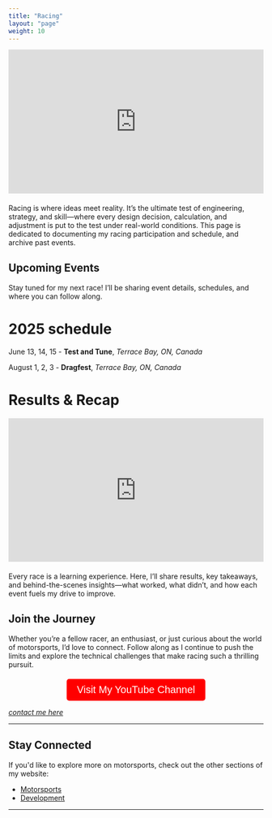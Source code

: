 ```yaml
---
title: "Racing"
layout: "page"
weight: 10
---
```



<div style="position: relative; padding-bottom: 56.25%; height: 0; overflow: hidden; margin-bottom: 20px;">
  <iframe src="https://www.youtube.com/embed/69fVLI4cqik?si=JaLGVO2t9U3-sbpC"
          style="position: absolute; top: 0; left: 0; width: 100%; height: 100%; border:0;"
          allowfullscreen="" title="YouTube Video"></iframe>
</div>



Racing is where ideas meet reality. It’s the ultimate test of engineering, strategy, and skill—where every design decision, calculation, and adjustment is put to the test under real-world conditions. This page is dedicated to documenting my racing participation and schedule, and archive past events. 

## Upcoming Events 

Stay tuned for my next race! I’ll be sharing event details, schedules, and where you can follow along.

# 2025 schedule 

June 13, 14, 15 - **Test and Tune**, <em>Terrace Bay, ON, Canada</em>

August 1, 2, 3 - **Dragfest**, <em>Terrace Bay, ON, Canada</em>

# Results & Recap


<div style="position: relative; padding-bottom: 56.25%; height: 0; overflow: hidden;">
  <iframe src="https://www.youtube.com/embed/J_7xTOYvRC8?si=7ItRmZofB42Pl2NG"
          style="position: absolute; top: 0; left: 0; width: 100%; height: 100%; border:0;"
          allowfullscreen="" title="YouTube Video"></iframe>
</div>

<p style="margin-top: 20px;">
  Every race is a learning experience. Here, I’ll share results, key takeaways, and behind-the-scenes insights—what worked, what didn’t, and how each event fuels my drive to improve.
</p>

## Join the Journey

Whether you’re a fellow racer, an enthusiast, or just curious about the world of motorsports, I’d love to connect. Follow along as I continue to push the limits and explore the technical challenges that make racing such a thrilling pursuit.

<div style="text-align: center; margin-top: 20px;">
    <a href="https://www.youtube.com/@brandonbaldassi6381" target="_blank">
        <button style="padding: 10px 20px; background-color: #ff0000; color: white; border: none; border-radius: 5px; font-size: 20px; cursor: pointer;">Visit My YouTube Channel</button>
    </a>
</div>

 <a href="/contact"><em>contact me here</em></a>

---

## Stay Connected

If you'd like to explore more on motorsports, check out the other sections of my website:

- [Motorsports](/motorsports/")
- [Development](content/motorsports/dev/")

---



